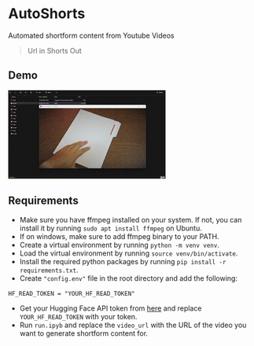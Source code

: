# AutoShorts
Automated shortform content from Youtube Videos
> Url in Shorts Out

## Demo
[![Watch the video](https://raw.githubusercontent.com/notcostheta/AutoShorts/main/demo/demo.gif)](https://raw.githubusercontent.com/notcostheta/AutoShorts/main/demo/video.mp4)


## Requirements
- Make sure you have ffmpeg installed on your system. If not, you can install it by running `sudo apt install ffmpeg` on Ubuntu.
- If on windows, make sure to add ffmpeg binary to your PATH.
- Create a virtual environment by running `python -m venv venv`.
- Load the virtual environment by running `source venv/bin/activate`.
- Install the required python packages by running `pip install -r requirements.txt`.
- Create `"config.env"` file in the root directory and add the following:
```
HF_READ_TOKEN = "YOUR_HF_READ_TOKEN"
```
- Get your Hugging Face API token from [here](https://huggingface.co/login) and replace `YOUR_HF_READ_TOKEN` with your token.
- Run `run.ipyb` and replace the `video_url` with the URL of the video you want to generate shortform content for.